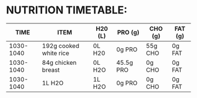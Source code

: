 # NUTRITION TIMETABLE:

|  TIME     |             ITEM        | H20 (L)  | PRO (g)    | CHO (g) | FAT (g) |
|-----------|-------------------------|----------|-----------|----------|---------|
| 1030-1040 | 192g cooked white rice  | 0L H20   | 0g PRO    | 55g CHO  | 0g FAT  |
| 1030-1040 | 84g chicken breast      | 0L H2O   | 45.5g PRO | 0g CHO   | 0g FAT  |
| 1030-1040 | 1L H2O                  | 1L H2O   | 0g PRO    | 0g CHO   | 0g FAT  |



